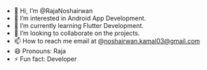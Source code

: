 - 👋 Hi, I’m @RajaNoshairwan
- 👀 I’m interested in Android App Development.
- 🌱 I’m currently learning Flutter Development.
- 💞️ I’m looking to collaborate on the projects.
- 📫 How to reach me email at @noshairwan.kamal03@gmail.com
- 😄 Pronouns: Raja
- ⚡ Fun fact: Developer

<!---
RajaNoshairwan/RajaNoshairwan is a ✨ special ✨ repository because its `README.md` (this file) appears on your GitHub profile.
You can click the Preview link to take a look at your changes.
--->
